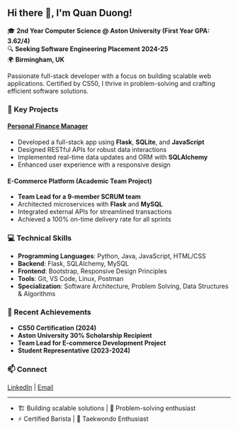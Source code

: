 ## Hi there 👋, I'm Quan Duong!
🎓 **2nd Year Computer Science @ Aston University (First Year GPA: 3.62/4)**  
🔍 **Seeking Software Engineering Placement 2024-25**  
🌍 **Birmingham, UK**  

Passionate full-stack developer with a focus on building scalable web applications. Certified by CS50, I thrive in problem-solving and crafting efficient software solutions.  

### 🚀 Key Projects
#### **[Personal Finance Manager](https://github.com/Quanthenewbiecoder/Personal-finance-manager)**
- Developed a full-stack app using **Flask**, **SQLite**, and **JavaScript**
- Designed RESTful APIs for robust data interactions
- Implemented real-time data updates and ORM with **SQLAlchemy**
- Enhanced user experience with a responsive design

#### **E-Commerce Platform (Academic Team Project)**
- **Team Lead for a 9-member SCRUM team**  
- Architected microservices with **Flask** and **MySQL**  
- Integrated external APIs for streamlined transactions  
- Achieved a 100% on-time delivery rate for all sprints 

### 💻 Technical Skills
- **Programming Languages**: Python, Java, JavaScript, HTML/CSS  
- **Backend**: Flask, SQLAlchemy, MySQL  
- **Frontend**: Bootstrap, Responsive Design Principles  
- **Tools**: Git, VS Code, Linux, Postman  
- **Specialization**: Software Architecture, Problem Solving, Data Structures & Algorithms  

### 🎯 Recent Achievements
- **CS50 Certification (2024)**  
- **Aston University 30% Scholarship Recipient**  
- **Team Lead for E-commerce Development Project**  
- **Student Representative (2023-2024)** 

### 📫 Connect
[LinkedIn](https://linkedin.com/in/duong-anh-quan-bb4b3b1a4) | 
[Email](mailto:quan.duong4work@gmail.com)

---
- 🏗️ Building scalable solutions | 🧩 Problem-solving enthusiast
- ⚡ Certified Barista | 🥋 Taekwondo Enthusiast
